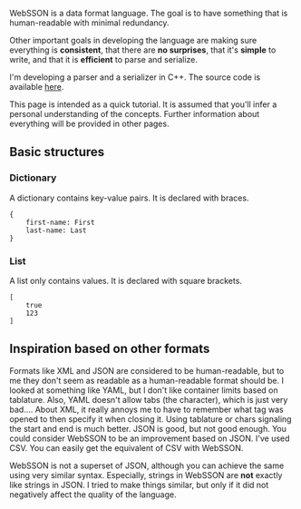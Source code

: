 ---
---

WebSSON is a data format language. The goal is to have something that is
human-readable with minimal redundancy.

Other important goals in developing the language are making sure everything is
**consistent**, that there are **no surprises**, that it's **simple** to write,
and that it is **efficient** to parse and serialize.

I'm developing a parser and a serializer in C++. The source code is available
[here](https://github.com/pat-laugh/websson-libraries).

This page is intended as a quick tutorial. It is assumed that you'll infer a
personal understanding of the concepts. Further information about everything
will be provided in other pages.

## Basic structures

### Dictionary

A dictionary contains key-value pairs. It is declared with braces.

```websson
{
	first-name: First
	last-name: Last
}
```

### List

A list only contains values. It is declared with square brackets.

```websson
[
	true
	123
]
```

## Inspiration based on other formats

Formats like XML and JSON are considered to be human-readable, but to me they
don't seem as readable as a human-readable format should be. I looked at
something like YAML, but I don't like container limits based on tablature. Also,
YAML doesn't allow tabs (the character), which is just very bad.... About XML,
it really annoys me to have to remember what tag was opened to then specify it
when closing it. Using tablature or chars signaling the start and end is much
better. JSON is good, but not good enough. You could consider WebSSON to be an
improvement based on JSON. I've used CSV. You can easily get the equivalent of
CSV with WebSSON.

WebSSON is not a superset of JSON, although you can achieve the same using very
similar syntax. Especially, strings in WebSSON are **not** exactly like strings
in JSON. I tried to make things similar, but only if it did not negatively
affect the quality of the language.